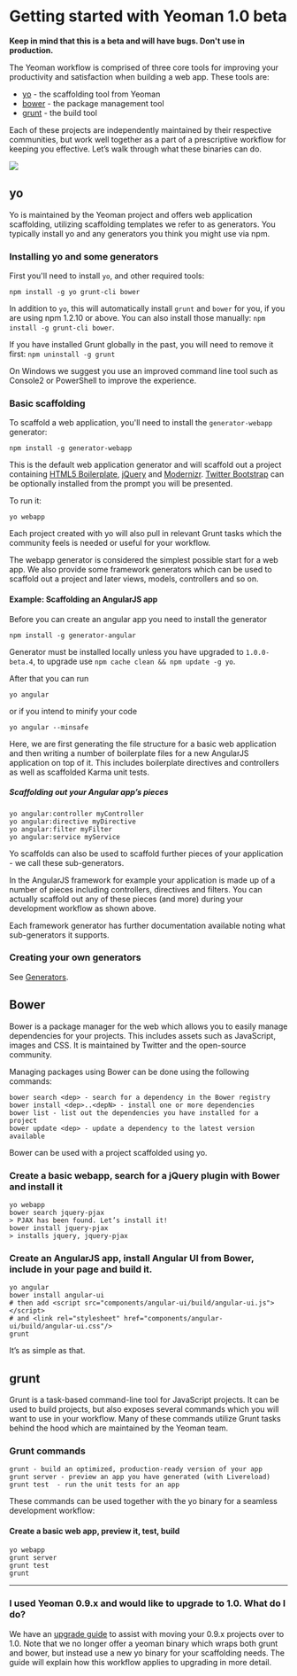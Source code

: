 # Getting started with Yeoman 1.0 beta

**Keep in mind that this is a beta and will have bugs. Don't use in production.**

The Yeoman workflow is comprised of three core tools for improving your productivity and satisfaction when building a web app. These tools are:

* [yo](https://github.com/yeoman/yo) - the scaffolding tool from Yeoman
* [bower](http://bower.io) - the package management tool
* [grunt](http://gruntjs.com) - the build tool

Each of these projects are independently maintained by their respective communities, but work well together as a part of a prescriptive workflow for keeping you effective. Let’s walk through what these binaries can do.

<p class="toolset">
  <img class="full" src="https://raw.github.com/yeoman/yeoman.io/gh-pages/media/workflow.jpg">
</p>

## yo 

Yo is maintained by the Yeoman project and offers web application scaffolding, utilizing scaffolding templates we refer to as generators. You typically install yo and any generators you think you might use via npm.

### Installing yo and some generators

First you'll need to install `yo`, and other required tools:

```
npm install -g yo grunt-cli bower
```

In addition to `yo`, this will automatically install `grunt` and `bower` for you, if you are using npm 1.2.10 or above. You can also install those manually: `npm install -g grunt-cli bower`.

If you have installed Grunt globally in the past, you will need to remove it first: `npm uninstall -g grunt`

On Windows we suggest you use an improved command line tool such as Console2 or PowerShell to improve the experience.

### Basic scaffolding

To scaffold a web application, you'll need to install the `generator-webapp` generator:

```
npm install -g generator-webapp
```

This is the default web application generator and will scaffold out a project containing [HTML5 Boilerplate](http://html5boilerplate.com), [jQuery](http://jquery.com) and [Modernizr](http://modernizr.com). [Twitter Bootstrap](http://twitter.github.com/bootstrap) can be optionally installed from the prompt you will be presented.

To run it:

```
yo webapp
```

Each project created with yo will also pull in relevant Grunt tasks which the community feels is needed or useful for your workflow.

The webapp generator is considered the simplest possible start for a web app. We also provide some framework generators which can be used to scaffold out a project and later views, models, controllers and so on. 

#### Example: Scaffolding an AngularJS app

Before you can create an angular app you need to install the generator  

```
npm install -g generator-angular
```

Generator must be installed locally unless you have upgraded to ```1.0.0-beta.4```, to upgrade use ```npm cache clean && npm update -g yo```.

After that you can run
```
yo angular
```

or if you intend to minify your code

```
yo angular --minsafe
```

Here, we are first generating the file structure for a basic web application and then writing a number of boilerplate files for a new AngularJS application on top of it. This includes boilerplate directives and controllers as well as scaffolded Karma unit tests.

##### Scaffolding out your Angular app’s pieces

```
yo angular:controller myController
yo angular:directive myDirective
yo angular:filter myFilter
yo angular:service myService
```

Yo scaffolds can also be used to scaffold further pieces of your application - we call these sub-generators. 

In the AngularJS framework for example your application is made up of a number of pieces including controllers, directives and filters. You can actually scaffold out any of these pieces (and more) during your development workflow as shown above.

Each framework generator has further documentation available noting what sub-generators it supports.

### Creating your own generators

See [Generators](https://github.com/yeoman/yeoman/wiki/Generators).

## Bower 

Bower is a package manager for the web which allows you to easily manage dependencies for your projects. This includes assets such as JavaScript, images and CSS. It is maintained by Twitter and the open-source community.

Managing packages using Bower can be done using the following commands:

```
bower search <dep> - search for a dependency in the Bower registry
bower install <dep>..<depN> - install one or more dependencies
bower list - list out the dependencies you have installed for a project
bower update <dep> - update a dependency to the latest version available
```

Bower can be used with a project scaffolded using yo.

### Create a basic webapp, search for a jQuery plugin with Bower and install it

```
yo webapp
bower search jquery-pjax
> PJAX has been found. Let’s install it!
bower install jquery-pjax
> installs jquery, jquery-pjax
```

### Create an AngularJS app, install Angular UI from Bower, include in your page and build it.

```
yo angular
bower install angular-ui
# then add <script src="components/angular-ui/build/angular-ui.js"></script>
# and <link rel="stylesheet" href="components/angular-ui/build/angular-ui.css"/>
grunt
```

It’s as simple as that. 

## grunt

Grunt is a task-based command-line tool for JavaScript projects. It can be used to build projects, but also exposes several commands which you will want to use in your workflow. Many of these commands utilize Grunt tasks behind the hood which are maintained by the Yeoman team.

### Grunt commands

```
grunt - build an optimized, production-ready version of your app
grunt server - preview an app you have generated (with Livereload)
grunt test  - run the unit tests for an app
```

These commands can be used together with the yo binary for a seamless development workflow:

#### Create a basic web app, preview it, test, build

```
yo webapp
grunt server
grunt test
grunt
```
---

### I used Yeoman 0.9.x and would like to upgrade to 1.0. What do I do?

We have an [upgrade guide](https://github.com/yeoman/yeoman/wiki/Migrate-from-0.9.6-to-1.0) to assist with moving your 0.9.x projects over to 1.0. Note that we no longer offer a yeoman binary which wraps both grunt and bower, but instead use a new yo binary for your scaffolding needs. The guide will explain how this workflow applies to upgrading in more detail.